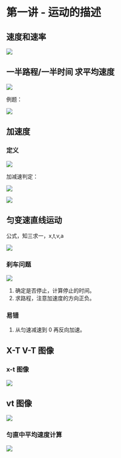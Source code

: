 # 第一讲 - 运动的描述

## 速度和速率

![](Study/Physical/assets/第一讲-运动的描述-速度和速率.png)

## 一半路程/一半时间 求平均速度

![](Study/Physical/assets/第一讲-运动的描述-平均速度.png)

例题：

![](Study/Physical/assets/第一讲-运动的描述-列方程解题.png)

## 加速度

### 定义

![](Study/Physical/assets/第一讲-运动的描述-加速度定义.png)

加减速判定：

![](Study/Physical/assets/第一讲-运动的描述-加减速判定.png)

![](Study/Physical/assets/第一讲-运动的描述-1.png)

## 匀变速直线运动

公式，知三求一，x,t,v,a

![](Study/Physical/assets/第一讲-运动的描述-公式.png)

### 刹车问题

![](Study/Physical/assets/第一讲-运动的描述-刹车问题.png)

1. 确定是否停止，计算停止的时间。
2. 求路程，注意加速度的方向正负。

### 易错

1. 从匀速减速到 0 再反向加速。

## X-T V-T 图像

### x-t 图像

![](Study/Physical/assets/第一讲-运动的描述-v-t-图像.png)

## vt 图像

![](Study/Physical/assets/第一讲-运动的描述-vt图像.png)

### 匀直中平均速度计算

![](Study/Physical/assets/第一讲-运动的描述-3.png)

